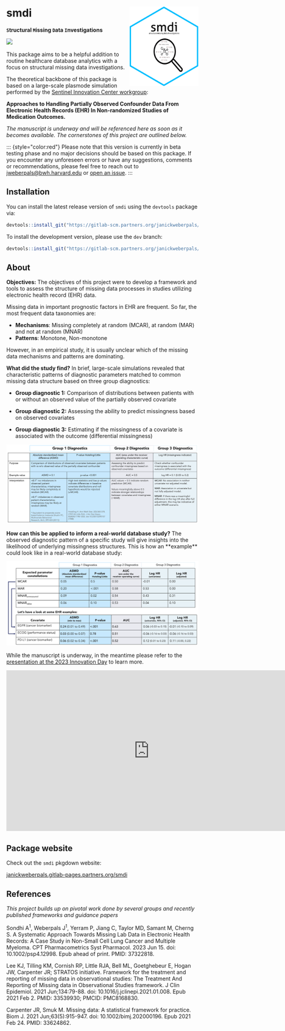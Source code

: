 # smdi <img src="./man/figures/smdi_hexagon.png" align="right" width="180"/>

<style>
p.comment {
background-color: #DBDBDB;
padding: 10px;
border: 1px solid black;
margin-left: 25px;
border-radius: 5px;
font-style: italic;
}
</style>

**`S`tructural `M`issing `D`ata `I`nvestigations**

<!-- [![](https://cranlogs.r-pkg.org/badges/smdi)](https://cran.rstudio.com/web/packages/smdi/index.html)  -->

![](https://gitlab-scm.partners.org/janickweberpals/smdi/badges/dev/pipeline.svg)

This package aims to be a helpful addition to routine healthcare database analytics with a focus on structural missing data investigations.

The theoretical backbone of this package is based on a large-scale plasmode simulation performed by the [Sentinel Innovation Center workgroup](https://www.sentinelinitiative.org/methods-data-tools/methods/approaches-handling-partially-observed-confounder-data-electronic-health):

**Approaches to Handling Partially Observed Confounder Data From Electronic Health Records (EHR) In Non-randomized Studies of Medication Outcomes.**

*The manuscript is underway and will be referenced here as soon as it becomes available. The cornerstones of this project are outlined below.*

::: {style="color:red"}
Please note that this version is currently in beta testing phase and no major decisions should be based on this package. If you encounter any unforeseen errors or have any suggestions, comments or recommendations, please feel free to reach out to [jweberpals\@bwh.harvard.edu](mailto:jweberpals@bwh.harvard.edu) or [open an issue](https://gitlab-scm.partners.org/janickweberpals/smdi/-/issues).
:::

## Installation

You can install the latest release version of `smdi` using the `devtools` package via:

``` r
devtools::install_git("https://gitlab-scm.partners.org/janickweberpals/smdi.git")
```

To install the development version, please use the `dev` branch:

``` r
devtools::install_git("https://gitlab-scm.partners.org/janickweberpals/smdi.git", ref = "dev")
```

## About

<div class="alert alert-info">
<strong>Objectives:</strong> The objectives of this project were to develop a framework and tools to assess the structure of missing data processes in studies utilizing electronic health record (EHR) data.
</div>

Missing data in important prognostic factors in EHR are frequent. So far, the most frequent data taxonomies are:

- **Mechanisms**: Missing completely at random (MCAR), at random (MAR) and not at random (MNAR)
- **Patterns**: Monotone, Non-monotone

However, in an empirical study, it is usually unclear which of the missing data mechanisms and patterns are dominating.

<div class="alert alert-info">
  <strong>What did the study find?</strong> In brief, large-scale simulations revealed that characteristic patterns of diagnostic parameters matched to common missing data structure based on three group diagnostics:
</div>

-   **Group diagnostic 1:** Comparison of distributions between patients with or without an observed value of the partially observed covariate

-   **Group diagnostic 2:** Assessing the ability to predict missingness based on observed covariates

-   **Group diagnostic 3:** Estimating if the missingness of a covariate is associated with the outcome (differential missingness)

![**Table 1.** Overview three group diagnostics](./vignettes/smdi_diagnose_table.png)

<div class="alert alert-info">
  <strong>How can this be applied to inform a real-world database study?</strong> The observed diagnostic pattern of a specific study will give insights into the likelihood of underlying missingness structures. This is how an **example** could look like in a real-world database study:
</div>

![**Table 2.** Example of how `smdi` diagnostics can be applied to give insights into the likelihood of underlying missingness structures in a real-world database study.](./vignettes/smdi_examples.png)


While the manuscript is underway, in the meantime please refer to the [presentation at the 2023 Innovation Day](https://www.youtube.com/embed/Dml_AP0ohTY?start=7376) to learn more.

<iframe width="750" height="421.875" src="https://www.youtube.com/embed/Dml_AP0ohTY?start=7376" title="YouTube video player" frameborder="0" allow="accelerometer; autoplay; clipboard-write; encrypted-media; gyroscope; picture-in-picture; web-share" allowfullscreen></iframe>

## Package website

Check out the `smdi` pkgdown website:

[janickweberpals.gitlab-pages.partners.org/smdi](https://janickweberpals.gitlab-pages.partners.org/smdi)

## References

*This project builds up on pivotal work done by several groups and recently published frameworks and guidance papers*

Sondhi A$^1$, Weberpals J$^1$, Yerram P, Jiang C, Taylor MD, Samant M, Cherng S. A Systematic Approach Towards Missing Lab Data in Electronic Health Records: A Case Study in Non-Small Cell Lung Cancer and Multiple Myeloma. CPT Pharmacometrics Syst Pharmacol. 2023 Jun 15. doi: 10.1002/psp4.12998. Epub ahead of print. PMID: 37322818.

Lee KJ, Tilling KM, Cornish RP, Little RJA, Bell ML, Goetghebeur E, Hogan JW, Carpenter JR; STRATOS initiative. Framework for the treatment and reporting of missing data in observational studies: The Treatment And Reporting of Missing data in Observational Studies framework. J Clin Epidemiol. 2021 Jun;134:79-88. doi: 10.1016/j.jclinepi.2021.01.008. Epub 2021 Feb 2. PMID: 33539930; PMCID: PMC8168830.

Carpenter JR, Smuk M. Missing data: A statistical framework for practice. Biom J. 2021 Jun;63(5):915-947. doi: 10.1002/bimj.202000196. Epub 2021 Feb 24. PMID: 33624862.
